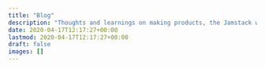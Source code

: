 ```yaml
---
title: "Blog"
description: "Thoughts and learnings on making products, the Jamstack way."
date: 2020-04-17T12:17:27+00:00
lastmod: 2020-04-17T12:17:27+00:00
draft: false
images: []
---
```

